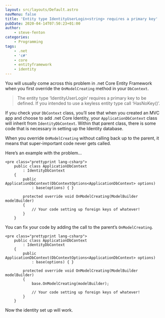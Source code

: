 ```yaml
---
layout: src/layouts/Default.astro
navMenu: false
title: 'Entity type IdentityUserLogin<string> requires a primary key'
pubDate: 2020-04-14T07:50:23+01:00
author:
    - steve-fenton
categories:
    - Programming
tags:
    - .net
    - 'c#'
    - core
    - entityframework
    - identity
---
```


You will usually come across this problem in .net Core Entity Framework when you first override the `OnModelCreating` method in your `DbContext`.

> The entity type ‘IdentityUserLogin<string>‘ requires a primary key to be defined. If you intended to use a keyless entity type call ‘HasNoKey()’.</string>

If you check your `DbContext` class, you’ll see that when you created an MVC app and choose to add .net Core Identity, your `ApplicationDbContext` class will inherit from `IdentityDbContext`. Within that parent class, there is some code that is necessary in setting up the Identity database.

When you override `OnModelCreating` without calling back up to the parent, it means that super-important code never gets called.

Here’s an example with the problem…

```
<pre class="prettyprint lang-csharp">
    public class ApplicationDbContext 
        : IdentityDbContext
    {
        public ApplicationDbContext(DbContextOptions<ApplicationDbContext> options)
            : base(options) { }

        protected override void OnModelCreating(ModelBuilder modelBuilder)
        {
            // Your code setting up foreign keys of whatever!
        }
    }
```

You can fix your code by adding the call to the parent’s `OnModelCreating`.

```
<pre class="prettyprint lang-csharp">
    public class ApplicationDbContext 
        : IdentityDbContext
    {
        public ApplicationDbContext(DbContextOptions<ApplicationDbContext> options)
            : base(options) { }

        protected override void OnModelCreating(ModelBuilder modelBuilder)
        {
            base.OnModelCreating(modelBuilder);

            // Your code setting up foreign keys of whatever!
        }
    }
```

Now the identity set up will work.
